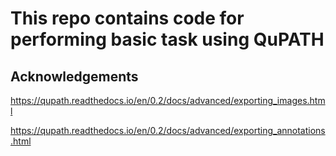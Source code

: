 # This repo contains code for performing basic task using QuPATH

## Acknowledgements 

https://qupath.readthedocs.io/en/0.2/docs/advanced/exporting_images.html

https://qupath.readthedocs.io/en/0.2/docs/advanced/exporting_annotations.html
